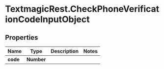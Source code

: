 # TextmagicRest.CheckPhoneVerificationCodeInputObject

## Properties
Name | Type | Description | Notes
------------ | ------------- | ------------- | -------------
**code** | **Number** |  | 


